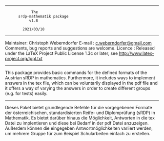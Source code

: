 __________________________________

                The
          srdp-mathematik package
               v1.8

            2021/03/18
___________________________________

Maintainer: Christoph Weberndorfer
E-mail    : c.weberndorfer@gmail.com
            Comments, bug reports and suggestions are welcome.
Licence   : Released under the LaTeX Project Public License 1.3c or
            later, see http://www.latex-project.org/lppl.txt

----------------------------------------------------------------------

This package provides basic commands for the defined formats of the Austrian sRDP in mathematics. 
Furthermore, it includes ways to implement answers in the tex file, which can be voluntarily displayed in the pdf file and
it offers a way of varying the answers in order to create different groups (e.g. for tests) easily.  

----------------------------------------------------------------------

Dieses Paket bietet grundlegende Befehle für die vorgegebenen Formate der österreichischen, standardisierten 
Reife- und Diplomprüfung (sRDP) in Mathematik.
Es bietet darüber hinaus die Möglichkeit, Antworten in die tex Datei zu implentieren und diese bei Bedarf in der pdf Datei anzuzeigen. 
Außerdem können die eingegeben Antwortmöglichkeiten variiert werden, um mehrere Gruppe für zum Beispiel Schularbeiten einfach zu erstellen.
  

